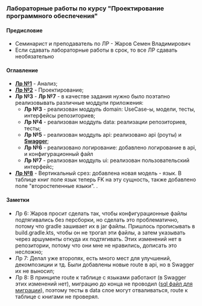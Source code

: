 ### Лабораторные работы по курсу "Проектирование программного обеспечения"

#### Предисловие
- Семинарист и преподаватель по ЛР - Жаров Семен Владимирович
- Если сдавать лабораторные работы в срок, то все ЛР сдавать необязательно

#### Оглавление
- [__Лр №1__](https://github.com/HanSoloCh/BMSTU_PPO/tree/main/lab_01) - Анализ; <br>
- [__Лр №2__](https://github.com/HanSoloCh/BMSTU_PPO/tree/main/lab_02) - Проектирование; <br>
- __Лр №3__ - __Лр №7__ - в качестве задания нужно было поэтапно реализовывать различные моддули приложения: <br>
  - __Лр №3__ - реализован моддуль domain: UseCase-ы, модели, тесты, интерфейсы репозиториев; <br>
  - __Лр №4__ - реализован моддуль data: реализации репозиториев, тесты;
  - __Лр №5__ - реализован моддуль api: реализовано api (роуты) и [__Swagger__](https://github.com/HanSoloCh/BMSTU_PPO/tree/main/lab_05);
  - __Лр №6__ - реализовано логирование: добавлено логирование в api, и конфигурационный файл 
  - __Лр №7__ - реализован моддуль ui: реализован пользовательский интерфейс;
- [__Лр №8__](https://github.com/HanSoloCh/BMSTU_PPO/tree/lab_08/) - Вертикальный срез: добавлена новая модель - язык. В таблице книг поле язык теперь FK на эту сущность, также добавлено поле "второстепенные языки". .<br>

#### Заметки
  - Лр 6: Жаров просит сделать так, чтобы конфигурационные файлы подтягивались без персборки, но сделать это проблематично, потому что gradle зашивает их в jar файлы. Пришлось прописывать в build.gradle.kts, чтобы он не трогал эти файлы, а затем указывать через аршументы откуда их подтягивать. Этих изменений нет в репозитории, потому что они мне не нравились, дописать это несложно;
  - Лр 7: Делал уже второпях, есть много мест для улучшений, декомпозиции и тд. Были добавлены новые route в api, но в Swagger их не выносил;
  - Лр 8: В принципе route к таблице с языками работают (в Swagger этих изменений нет), миграцию до конца не проводил ([sql файл для миграции](https://github.com/HanSoloCh/BMSTU_PPO/tree/lab_08/lab_08/migration.sql)), поэтому тесты в data слое могут отваливаться, route к таблице с книгами не проверял.
